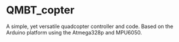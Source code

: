# QMBT_copter
A simple, yet versatile quadcopter controller and code. Based on the Arduino platform using the Atmega328p and MPU6050.
